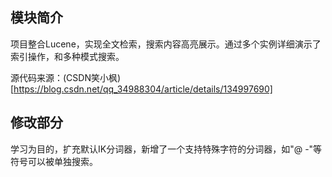## 模块简介

项目整合Lucene，实现全文检索，搜索内容高亮展示。通过多个实例详细演示了索引操作，和多种模式搜索。   

源代码来源：(CSDN笑小枫)[https://blog.csdn.net/qq_34988304/article/details/134997690]

## 修改部分

学习为目的，扩充默认IK分词器，新增了一个支持特殊字符的分词器，如"@ -"等符号可以被单独搜索。